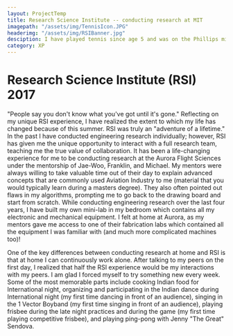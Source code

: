 ```yaml
---
layout: ProjectTemp
title: Research Science Institute -- conducting research at MIT
imagepath: "/assets/img/TennisIcon.JPG"
headerimg: "/assets/img/RSIBanner.jpg"
desciption: I have played tennis since age 5 and was on the Phillips middle school tennis team. I also learned to play golf in 4th grade. Last year I played on East Chapel Hill High golf team (JV).
category: XP
---
```

<h1 class="XPTitle">Research Science Institute (RSI) 2017</h1>

"People say you don't know what you've got until it's gone." Reflecting on my unique RSI experience, I have realized the extent to which my life has changed because of this summer. RSI was truly an "adventure of a lifetime." In the past I have conducted engineering research individually; however, RSI has given me the unique opportunity to interact with a full research team, teaching me the true value of collaboration. It has been a life-changing experience for me to be conducting research at the Aurora Flight Sciences under the mentorship of Jae-Woo, Franklin, and Michael. My mentors were always willing to take valuable time out of their day to explain advanced concepts that are commonly used Aviation Industry to me (material that you would typically learn during a masters degree). They also often pointed out flaws in my algorithms, prompting me to go back to the drawing board and start from scratch. While conducting engineering research over the last four years, I have built my own mini-lab in my bedroom which contains all my electronic and mechanical equipment. I felt at home at Aurora, as my mentors gave me access to one of their fabrication labs which contained all the equipment I was familiar with (and much more complicated machines too)!

One of the key differences between conducting research at home and RSI is that at home I can continuously work alone. After talking to my peers on the first day, I realized that half the RSI experience would be my interactions with my peers. I am glad I forced myself to try something new every week. Some of the most memorable parts include cooking Indian food for International night, organizing and participating in the Indian dance during International night (my first time dancing in front of an audience), singing in the 1 Vector Boyband (my first time singing in front of an audience), playing frisbee during the late night practices  and during the game (my first time playing competitive frisbee), and playing ping-pong with Jenny "The Great" Sendova.